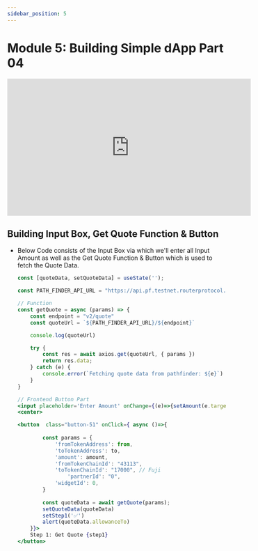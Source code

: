 ```yaml
---
sidebar_position: 5
---
```


# Module 5: Building Simple dApp Part 04

<iframe width="560" height="315" src="https://www.youtube.com/embed/cpwFDBSoB8k" frameborder="0" allow="accelerometer; autoplay; encrypted-media; gyroscope; picture-in-picture" allowfullscreen></iframe>

## Building Input Box, Get Quote Function & Button

- Below Code consists of the Input Box via which we'll enter all Input Amount as well as the Get Quote Function & Button which is used to fetch the Quote Data.

    ```jsx
    const [quoteData, setQuoteData] = useState('');

    const PATH_FINDER_API_URL = "https://api.pf.testnet.routerprotocol.com/api"

    // Function
    const getQuote = async (params) => {
		const endpoint = "v2/quote"
		const quoteUrl = `${PATH_FINDER_API_URL}/${endpoint}`
	
		console.log(quoteUrl)
	
		try {
			const res = await axios.get(quoteUrl, { params })
			return res.data;
		} catch (e) {
			console.error(`Fetching quote data from pathfinder: ${e}`)
		}    
	}

    // Frontend Button Part
    <input placeholder='Enter Amount' onChange={(e)=>{setAmount(e.target.value*Math.pow(10,18))}}></input>
    <center>
    
    <button  class="button-51" onClick={ async ()=>{
			
			const params = {
				'fromTokenAddress': from,
				'toTokenAddress': to,
				'amount': amount,
				'fromTokenChainId': "43113",
				'toTokenChainId': "17000", // Fuji
        			'partnerId': "0",
				'widgetId': 0, 
			}
			
			const quoteData = await getQuote(params);
			setQuoteData(quoteData)
			setStep1('✅')
			alert(quoteData.allowanceTo)
		}}>
        Step 1: Get Quote {step1}
    </button>
    ```

